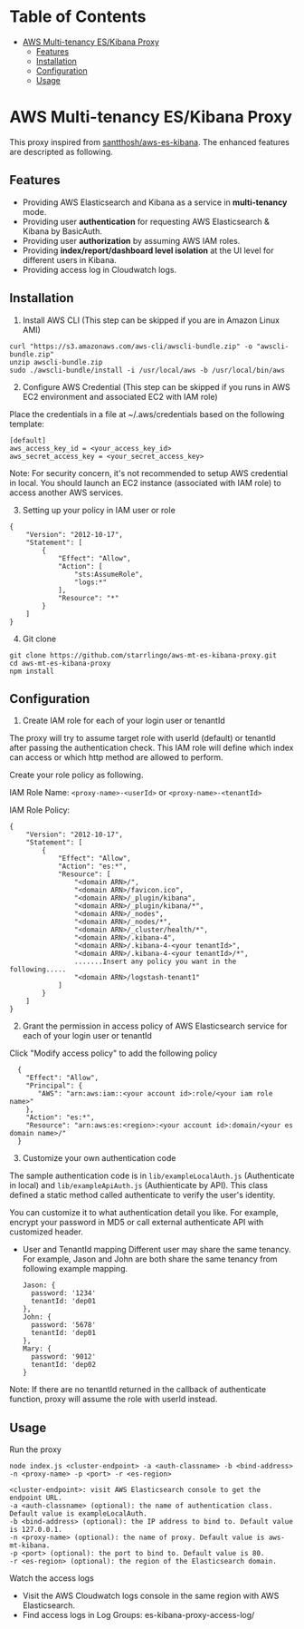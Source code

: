 Table of Contents
=================
   * [AWS Multi-tenancy ES/Kibana Proxy](#aws-multi-tenancy-eskibana-proxy)
      * [Features](#features)
      * [Installation](#installation)
      * [Configuration](#configuration)
      * [Usage](#usage)

# AWS Multi-tenancy ES/Kibana Proxy
This proxy inspired from [santthosh/aws-es-kibana](https://github.com/santthosh/aws-es-kibana). The enhanced features are descripted as following.
## Features
* Providing AWS Elasticsearch and Kibana as a service in **multi-tenancy** mode.
* Providing user **authentication** for requesting AWS Elasticsearch & Kibana by BasicAuth.
* Providing user **authorization** by assuming AWS IAM roles.
* Providing **index/report/dashboard level isolation** at the UI level for different users in Kibana.
* Providing access log in Cloudwatch logs.

## Installation
1. Install AWS CLI (This step can be skipped if you are in Amazon Linux AMI)

  ~~~
  curl "https://s3.amazonaws.com/aws-cli/awscli-bundle.zip" -o "awscli-bundle.zip"
  unzip awscli-bundle.zip
  sudo ./awscli-bundle/install -i /usr/local/aws -b /usr/local/bin/aws
  ~~~
2. Configure AWS Credential (This step can be skipped if you runs in AWS EC2 environment and associated EC2 with IAM role)

  Place the credentials in a file at ~/.aws/credentials based on the following template:

  ~~~
  [default]
  aws_access_key_id = <your_access_key_id>
  aws_secret_access_key = <your_secret_access_key>
  ~~~
Note: For security concern, it's not recommended to setup AWS credential in local. 
You should launch an EC2 instance (associated with IAM role) to access another AWS services.

3. Setting up your policy in IAM user or role
  ~~~
  {
      "Version": "2012-10-17",
      "Statement": [
          {
              "Effect": "Allow",
              "Action": [
                  "sts:AssumeRole",
                  "logs:*"
              ],
              "Resource": "*"
          }
      ]
  }
  ~~~
4. Git clone

  ~~~
  git clone https://github.com/starrlingo/aws-mt-es-kibana-proxy.git
  cd aws-mt-es-kibana-proxy
  npm install
  ~~~

## Configuration
1. Create IAM role for each of your login user or tenantId

  The proxy will try to assume target role with userId (default) or tenantId after passing the authentication check.
  This IAM role will define which index can access or which http method are allowed to perform. 

  Create your role policy as following.

  IAM Role Name: `<proxy-name>-<userId>` or `<proxy-name>-<tenantId>`

  IAM Role Policy:
  ~~~
  {
      "Version": "2012-10-17",
      "Statement": [
          {
              "Effect": "Allow",
              "Action": "es:*",
              "Resource": [
                  "<domain ARN>/",
                  "<domain ARN>/favicon.ico",
                  "<domain ARN>/_plugin/kibana",
                  "<domain ARN>/_plugin/kibana/*",
                  "<domain ARN>/_nodes",
                  "<domain ARN>/_nodes/*",
                  "<domain ARN>/_cluster/health/*",
                  "<domain ARN>/.kibana-4",
                  "<domain ARN>/.kibana-4-<your tenantId>",
                  "<domain ARN>/.kibana-4-<your tenantId>/*",
                  .......Insert any policy you want in the following.....                  
                  "<domain ARN>/logstash-tenant1"
              ]
          }
      ]
  }
  ~~~
2. Grant the permission in access policy of AWS Elasticsearch service for each of your login user or tenantId

  Click "Modify access policy" to add the following policy
  ~~~
    {
      "Effect": "Allow",
      "Principal": {
        "AWS": "arn:aws:iam::<your account id>:role/<your iam role name>"
      },
      "Action": "es:*",
      "Resource": "arn:aws:es:<region>:<your account id>:domain/<your es domain name>/"
    }
  ~~~
3. Customize your own authentication code

  The sample authentication code is in `lib/exampleLocalAuth.js` (Authenticate in local) and `lib/exampleApiAuth.js` (Authienticate by API). This class defined a static method called authenticate to verify the user's identity.

  You can customize it to what authentication detail you like. For example, encrypt your password in MD5 or call external authenticate API with customized header.

  * User and TenantId mapping
    Different user may share the same tenancy. For example, Jason and John are both share the same tenancy from following example mapping.

    ~~~
    Jason: {
      password: '1234'
      tenantId: 'dep01
    },
    John: {
      password: '5678'
      tenantId: 'dep01
    },
    Mary: {
      password: '9012'
      tenantId: 'dep02
    }
    ~~~
Note: If there are no tenantId returned in the callback of authenticate function, proxy will assume the role with userId instead.

## Usage
Run the proxy

    node index.js <cluster-endpoint> -a <auth-classname> -b <bind-address> -n <proxy-name> -p <port> -r <es-region>
~~~
<cluster-endpoint>: visit AWS Elasticsearch console to get the endpoint URL.
-a <auth-classname> (optional): the name of authentication class. Default value is exampleLocalAuth.
-b <bind-address> (optional): the IP address to bind to. Default value is 127.0.0.1.
-n <proxy-name> (optional): the name of proxy. Default value is aws-mt-kibana.
-p <port> (optional): the port to bind to. Default value is 80.
-r <es-region> (optional): the region of the Elasticsearch domain.
~~~

Watch the access logs
* Visit the AWS Cloudwatch logs console in the same region with AWS Elasticsearch.
* Find access logs in Log Groups: es-kibana-proxy-access-log/<proxy-name>
